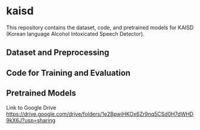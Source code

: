 # kaisd
This repository contains the dataset, code, and pretrained models for KAISD (Korean language Alcohol Intoxicated Speech Detector).

## Dataset and Preprocessing

## Code for Training and Evaluation

## Pretrained Models

Link to Google Drive
https://drive.google.com/drive/folders/1e2BpwiHKOx6Zr9nq5CSd0H7dWHD9kX6J?usp=sharing

